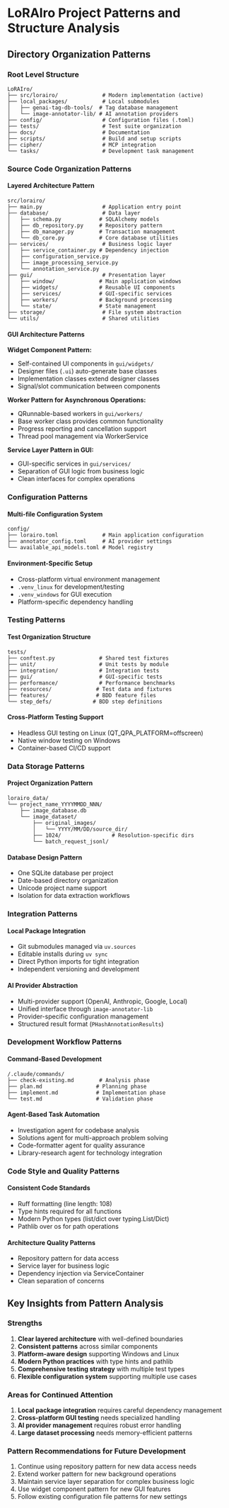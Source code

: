 # LoRAIro Project Patterns and Structure Analysis

## Directory Organization Patterns

### Root Level Structure
```
LoRAIro/
├── src/lorairo/              # Modern implementation (active)
├── local_packages/           # Local submodules
│   ├── genai-tag-db-tools/  # Tag database management  
│   └── image-annotator-lib/ # AI annotation providers
├── config/                   # Configuration files (.toml)
├── tests/                    # Test suite organization
├── docs/                     # Documentation
├── scripts/                  # Build and setup scripts
├── cipher/                   # MCP integration
└── tasks/                    # Development task management
```

### Source Code Organization Patterns

#### Layered Architecture Pattern
```
src/lorairo/
├── main.py                   # Application entry point
├── database/                 # Data layer
│   ├── schema.py            # SQLAlchemy models
│   ├── db_repository.py     # Repository pattern
│   ├── db_manager.py        # Transaction management
│   └── db_core.py           # Core database utilities
├── services/                 # Business logic layer
│   ├── service_container.py # Dependency injection
│   ├── configuration_service.py
│   ├── image_processing_service.py
│   └── annotation_service.py
├── gui/                      # Presentation layer
│   ├── window/              # Main application windows
│   ├── widgets/             # Reusable UI components
│   ├── services/            # GUI-specific services
│   ├── workers/             # Background processing
│   └── state/               # State management
├── storage/                  # File system abstraction
└── utils/                    # Shared utilities
```

#### GUI Architecture Patterns

**Widget Component Pattern:**
- Self-contained UI components in `gui/widgets/`
- Designer files (`.ui`) auto-generate base classes
- Implementation classes extend designer classes
- Signal/slot communication between components

**Worker Pattern for Asynchronous Operations:**
- QRunnable-based workers in `gui/workers/`
- Base worker class provides common functionality
- Progress reporting and cancellation support
- Thread pool management via WorkerService

**Service Layer Pattern in GUI:**
- GUI-specific services in `gui/services/`
- Separation of GUI logic from business logic
- Clean interfaces for complex operations

### Configuration Patterns

#### Multi-file Configuration System
```
config/
├── lorairo.toml              # Main application configuration
├── annotator_config.toml     # AI provider settings
└── available_api_models.toml # Model registry
```

#### Environment-Specific Setup
- Cross-platform virtual environment management
- `.venv_linux` for development/testing
- `.venv_windows` for GUI execution
- Platform-specific dependency handling

### Testing Patterns

#### Test Organization Structure
```
tests/
├── conftest.py              # Shared test fixtures
├── unit/                    # Unit tests by module
├── integration/             # Integration tests
├── gui/                     # GUI-specific tests
├── performance/             # Performance benchmarks
├── resources/              # Test data and fixtures
├── features/               # BDD feature files
└── step_defs/             # BDD step definitions
```

#### Cross-Platform Testing Support
- Headless GUI testing on Linux (QT_QPA_PLATFORM=offscreen)
- Native window testing on Windows
- Container-based CI/CD support

### Data Storage Patterns

#### Project Organization Pattern
```
lorairo_data/
└── project_name_YYYYMMDD_NNN/
    ├── image_database.db
    └── image_dataset/
        ├── original_images/
        │   └── YYYY/MM/DD/source_dir/
        ├── 1024/                # Resolution-specific dirs
        └── batch_request_jsonl/
```

#### Database Design Pattern
- One SQLite database per project
- Date-based directory organization
- Unicode project name support
- Isolation for data extraction workflows

### Integration Patterns

#### Local Package Integration
- Git submodules managed via `uv.sources`
- Editable installs during `uv sync`
- Direct Python imports for tight integration
- Independent versioning and development

#### AI Provider Abstraction
- Multi-provider support (OpenAI, Anthropic, Google, Local)
- Unified interface through `image-annotator-lib`
- Provider-specific configuration management
- Structured result format (`PHashAnnotationResults`)

### Development Workflow Patterns

#### Command-Based Development
```
/.claude/commands/
├── check-existing.md        # Analysis phase
├── plan.md                 # Planning phase  
├── implement.md            # Implementation phase
└── test.md                 # Validation phase
```

#### Agent-Based Task Automation
- Investigation agent for codebase analysis
- Solutions agent for multi-approach problem solving
- Code-formatter agent for quality assurance
- Library-research agent for technology integration

### Code Style and Quality Patterns

#### Consistent Code Standards
- Ruff formatting (line length: 108)
- Type hints required for all functions
- Modern Python types (list/dict over typing.List/Dict)
- Pathlib over os for path operations

#### Architecture Quality Patterns
- Repository pattern for data access
- Service layer for business logic
- Dependency injection via ServiceContainer
- Clean separation of concerns

## Key Insights from Pattern Analysis

### Strengths
1. **Clear layered architecture** with well-defined boundaries
2. **Consistent patterns** across similar components
3. **Platform-aware design** supporting Windows and Linux
4. **Modern Python practices** with type hints and pathlib
5. **Comprehensive testing strategy** with multiple test types
6. **Flexible configuration system** supporting multiple use cases

### Areas for Continued Attention
1. **Local package integration** requires careful dependency management
2. **Cross-platform GUI testing** needs specialized handling
3. **AI provider management** requires robust error handling
4. **Large dataset processing** needs memory-efficient patterns

### Pattern Recommendations for Future Development
1. Continue using repository pattern for new data access needs
2. Extend worker pattern for new background operations
3. Maintain service layer separation for complex business logic
4. Use widget component pattern for new GUI features
5. Follow existing configuration file patterns for new settings